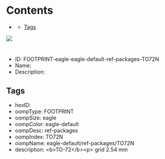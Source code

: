 



Contents
========

* [](#)
	* [Tags](#tags)
  
![][im]
# 

- ID: FOOTPRINT-eagle-eagle-default-ref-packages-TO72N
- Name: 
- Description: 

## Tags

- hexID: 
- oompType: FOOTPRINT
- oompSize: eagle
- oompColor: eagle-default
- oompDesc: ref-packages
- oompIndex: TO72N
- oompName: eagle-default/ref-packages/TO72N
- description: &lt;b&gt;TO-72&lt;/b&gt;&lt;p&gt;&#xD;
grid 2.54 mm



[im]: image.png
